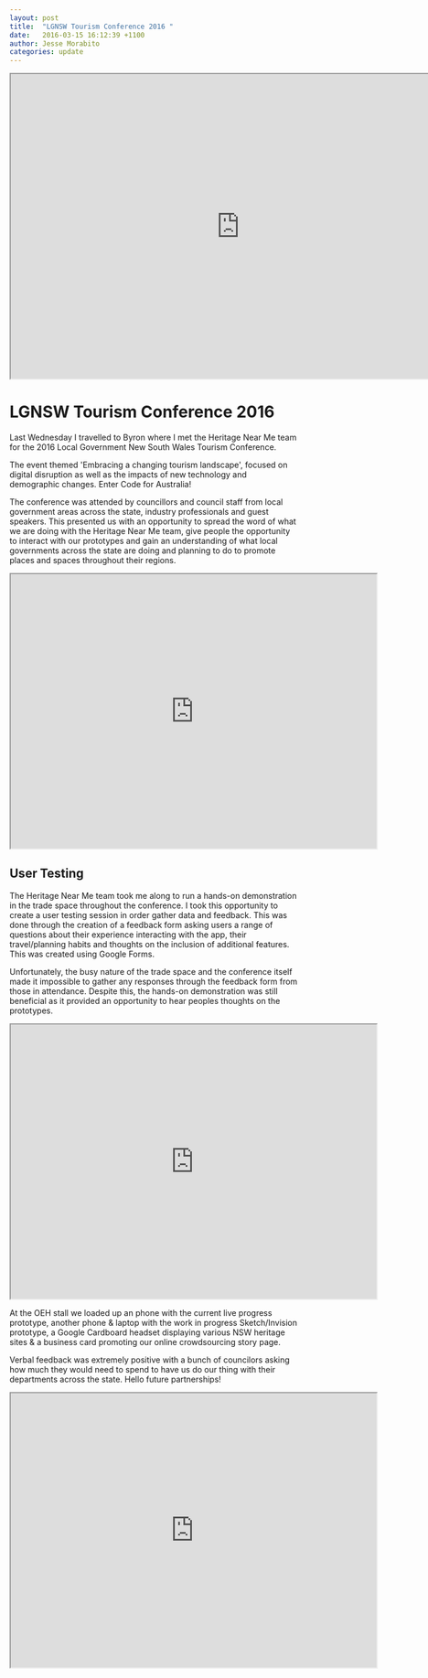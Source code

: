 ```yaml
---
layout: post
title:  "LGNSW Tourism Conference 2016 "
date:   2016-03-15 16:12:39 +1100
author: Jesse Morabito
categories: update
---
```


<iframe src="https://drive.google.com/a/codeforaustralia.org/file/d/0B44pfxUYcChGVW0tU1F2d0JZQk0/preview" width="800" height="533"></iframe>

LGNSW Tourism Conference 2016
=======

Last Wednesday I travelled to Byron where I met the Heritage Near Me team for the 2016 Local Government New South Wales Tourism Conference.

The event  themed 'Embracing a changing tourism landscape', focused on digital disruption as well as the impacts of new technology and demographic changes. Enter Code for Australia!

The conference was attended by councillors and council staff from local government areas across the state, industry professionals and guest speakers. This presented us with an opportunity to spread the word of what we are doing with the Heritage Near Me team, give people the opportunity to interact with our prototypes and gain an understanding of what local governments across the state are doing and planning to do to promote places and spaces throughout their regions.

<iframe src="https://drive.google.com/file/d/0B44pfxUYcChGOGRZZmp5WVpMX2c/preview" width="640" height="480"></iframe>

User Testing
-----------

The Heritage Near Me team took me along to run a hands-on demonstration in the trade space throughout the conference. I took this opportunity to create a user testing session in order gather data and feedback. This was done through the creation of a feedback form asking users a range of questions about their experience interacting with the app, their travel/planning habits and thoughts on the inclusion of additional features. This was created using Google Forms.

Unfortunately, the busy nature of the trade space and the conference itself made it impossible to gather any responses through the feedback form from those in attendance. Despite this, the hands-on demonstration was still beneficial as it provided an opportunity to hear peoples thoughts on the prototypes.

<iframe src="https://drive.google.com/file/d/0B44pfxUYcChGM3BTMTBQaVlIZ28/preview" width="640" height="480"></iframe>

At the OEH stall we loaded up an phone with the current live progress prototype, another phone & laptop with the work in progress Sketch/Invision prototype, a Google Cardboard headset displaying various NSW heritage sites & a business card promoting our online crowdsourcing story page. 

Verbal feedback was extremely positive with a bunch of councilors asking how much they would need to spend to have us do our thing with their departments across the state. 
Hello future partnerships!

<iframe src="https://drive.google.com/file/d/0B44pfxUYcChGeS1qeERXN0FGdGs/preview" width="640" height="480"></iframe>




